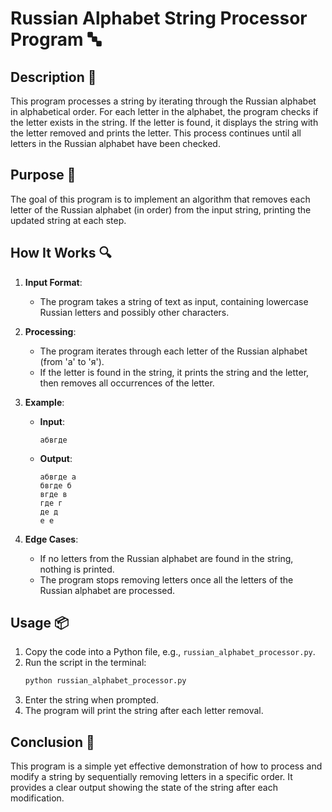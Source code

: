 # Russian Alphabet String Processor Program 🔤

## Description 📝

This program processes a string by iterating through the Russian alphabet in alphabetical order.
For each letter in the alphabet, the program checks if the letter exists in the string.
If the letter is found, it displays the string with the letter removed and prints the letter.
This process continues until all letters in the Russian alphabet have been checked.

## Purpose 🎯

The goal of this program is to implement an algorithm that removes each letter of the Russian alphabet (in order) from the input string, printing the updated string at each step.

## How It Works 🔍

1. **Input Format**:
    - The program takes a string of text as input, containing lowercase Russian letters and possibly other characters.
2. **Processing**:
    - The program iterates through each letter of the Russian alphabet (from 'а' to 'я').
    - If the letter is found in the string, it prints the string and the letter, then removes all occurrences of the letter.
3. **Example**:

    - **Input**:
        ```
        абвгде
        ```
    - **Output**:
        ```
        абвгде а
        бвгде б
        вгде в
        где г
        де д
        е е
        ```

4. **Edge Cases**:
    - If no letters from the Russian alphabet are found in the string, nothing is printed.
    - The program stops removing letters once all the letters of the Russian alphabet are processed.

## Usage 📦

1. Copy the code into a Python file, e.g., `russian_alphabet_processor.py`.
2. Run the script in the terminal:
    ```bash
    python russian_alphabet_processor.py
    ```
3. Enter the string when prompted.
4. The program will print the string after each letter removal.

## Conclusion 🚀

This program is a simple yet effective demonstration of how to process and modify a string by sequentially removing letters in a specific order.
It provides a clear output showing the state of the string after each modification.
